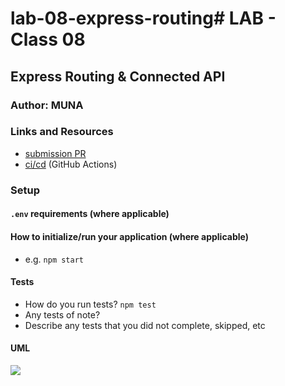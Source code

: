 # lab-08-express-routing# LAB - Class 08

## Express Routing & Connected API

### Author: MUNA

### Links and Resources

- [submission PR](https://github.com/401-advanced-javascript-muna/lab-08-express-routing/pull/1)
- [ci/cd](https://github.com/401-advanced-javascript-muna/lab-08-express-routing/actions) (GitHub Actions)

### Setup

#### `.env` requirements (where applicable)


#### How to initialize/run your application (where applicable)

- e.g. `npm start`

#### Tests

- How do you run tests? 
 `npm test`
- Any tests of note? 
- Describe any tests that you did not complete, skipped, etc

#### UML

![](uml(2).jpg)
